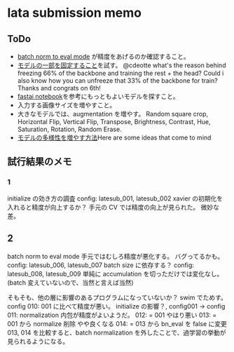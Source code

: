 # lata submission memo

## ToDo

- [batch norm to eval mode](https://www.kaggle.com/c/petfinder-pawpularity-score/discussion/301259) が精度をあげるのか確認すること。
- [モデルの一部を固定すること](https://www.kaggle.com/c/petfinder-pawpularity-score/discussion/301015)を試す。 @cdeotte what's the reason behind freezing 66% of the backbone and training the rest + the head? Could i also know how you can unfreeze that 33% of the backbone for train? Thanks and congrats on 6th!
- [fastai notebook](https://www.kaggle.com/tanlikesmath/petfinder-pawpularity-eda-fastai-starter)を参考にもっともよいモデルを探すこと。
- 入力する画像サイズを増やすこと。
- 大きなモデルでは、augmentation を増やす。 Random square crop, Horizontal Flip, Vertical Flip, Transpose, Brightness, Contrast, Hue, Saturation, Rotation, Random Erase.
- [モデルの多様性を増やす方法](https://www.kaggle.com/c/petfinder-pawpularity-score/discussion/301015#:~:text=1-,They%20need%20to%20be%20different,-can%20you%20explain)Here are some ideas that come to mind

## 試行結果のメモ

### 1

initialize の効き方の調査
config: latesub_001, latesub_002
xavier の初期化を入れると精度が向上するか？
手元の CV では精度の向上が見られた。
微妙な差。

## 2

batch norm to eval mode
手元ではむしろ精度が悪化する。 バグってるかも。
config: latesub_006, latesub_007
batch size に依存する？
config: latesub_008, latesub_009
単純に accumulation を切っただけでは変化なし。 (batch 変えていないので、当然と言えば当然)

そもそも、他の層に影響のあるプログラムになっていないか？ swim でためす。
config 010: 001 に比べて精度が悪い。 initialize の影響？, config001 -> config 011: normalization 内包が精度がよいようだ。
012: = 001 やはり悪い
013: = 001 から normalize 削除 やや良くなる
014: = 013 から bn_eval を false に変更
013, 014 を比較すると、batch normalization を外したことで、過学習の挙動が見られるようになる。
